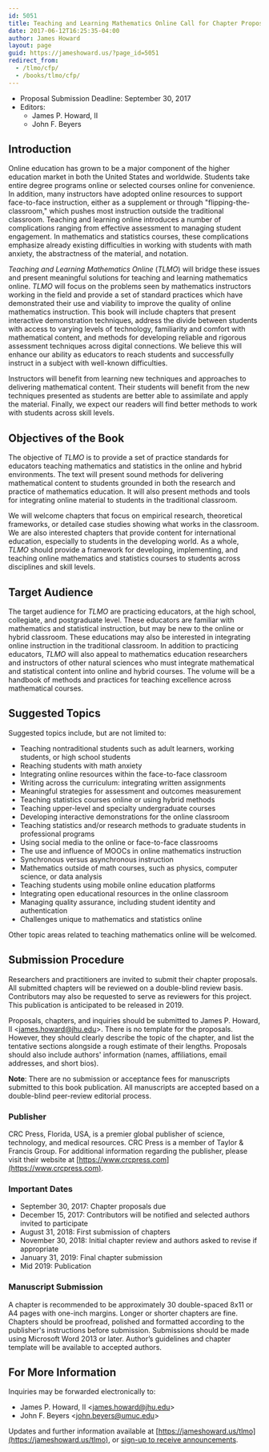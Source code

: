 ```yaml
---
id: 5051
title: Teaching and Learning Mathematics Online Call for Chapter Proposals
date: 2017-06-12T16:25:35-04:00
author: James Howard
layout: page
guid: https://jameshoward.us/?page_id=5051
redirect_from:
  - /tlmo/cfp/
  - /books/tlmo/cfp/
---
```


* Proposal Submission Deadline: September 30, 2017
* Editors: 
    * James P. Howard, II
    * John F. Beyers

## Introduction

Online education has grown to be a major component of the higher
education market in both the United States and worldwide.  Students
take entire degree programs online or selected courses online for
convenience.   In addition, many instructors have adopted online
resources to support face-to-face instruction, either as a supplement
or through "flipping-the-classroom," which pushes most instruction
outside the traditional classroom.    Teaching and learning online
introduces a number of complications ranging from effective assessment
to managing student engagement.  In mathematics and statistics
courses, these complications emphasize already existing difficulties
in working with students with math anxiety, the abstractness of the
material, and notation.

_Teaching and Learning Mathematics Online_ (_TLMO_) will bridge
these issues and present meaningful solutions for teaching and
learning mathematics online.  _TLMO_ will focus on the problems
seen by mathematics instructors working in the field and provide a
set of standard practices which have demonstrated their use and
viability to improve the quality of online mathematics instruction.
This book will include chapters that present interactive demonstration
techniques, address the divide between students with access to
varying levels of technology, familiarity and comfort with mathematical
content, and methods for developing reliable and rigorous assessment
techniques across digital connections.  We believe this will enhance
our ability as educators to reach students and successfully instruct
in a subject with well-known difficulties.

Instructors will benefit from learning new techniques and approaches
to delivering mathematical content.  Their students will benefit
from the new techniques presented as students are better able to
assimilate and apply the material.  Finally, we expect our readers
will find better methods to work with students across skill levels.

## Objectives of the Book

The objective of _TLMO_ is to provide a set of practice standards
for educators teaching mathematics and statistics in the online and
hybrid environments.  The text will present sound methods for
delivering mathematical content to students grounded in both the
research and practice of mathematics education.  It will also present
methods and tools for integrating online material to students in
the traditional classroom.

We will welcome chapters that focus on empirical research, theoretical
frameworks, or detailed case studies showing what works in the
classroom.  We are also interested chapters that provide content
for international education, especially to students in the developing
world.  As a whole, _TLMO_ should provide a framework for developing,
implementing, and teaching online mathematics and statistics courses
to students across disciplines and skill levels.

## Target Audience

The target audience for _TLMO_ are practicing educators, at the
high school, collegiate, and postgraduate level.  These educators
are familiar with mathematics and statistical instruction, but may
be new to the online or hybrid classroom.  These educations may
also be interested in integrating online instruction in the traditional
classroom.  In addition to practicing educators, _TLMO_ will also
appeal to mathematics education researchers and instructors of other
natural sciences who must integrate mathematical and statistical
content into online and hybrid courses.  The volume will be a
handbook of methods and practices for teaching excellence across
mathematical courses.

## Suggested Topics

Suggested topics include, but are not limited to:

* Teaching nontraditional students such as adult learners, working students, or high school students
* Reaching students with math anxiety
* Integrating online resources within the face-to-face classroom
* Writing across the curriculum: integrating written assignments
* Meaningful strategies for assessment and outcomes measurement
* Teaching statistics courses online or using hybrid methods
* Teaching upper-level and specialty undergraduate courses
* Developing interactive demonstrations for the online classroom
* Teaching statistics and/or research methods to graduate students in professional programs
* Using social media to the online or face-to-face classrooms
* The use and influence of MOOCs in online mathematics instruction
* Synchronous versus asynchronous instruction
* Mathematics outside of math courses, such as physics, computer science, or data analysis
* Teaching students using mobile online education platforms
* Integrating open educational resources in the online classroom
* Managing quality assurance, including student identity and authentication
* Challenges unique to mathematics and statistics online

Other topic areas related to teaching mathematics online will be
welcomed.

## Submission Procedure

Researchers and practitioners are invited to submit their chapter
proposals. All submitted chapters will be reviewed on a double-blind
review basis. Contributors may also be requested to serve as reviewers
for this project. This publication is anticipated to be released
in 2019.

Proposals, chapters, and inquiries should be submitted to James P.
Howard, II <<james.howard@jhu.edu>>. There is no template for the
proposals. However, they should clearly describe the topic of the
chapter, and list the tentative sections alongside a rough estimate
of their lengths. Proposals should also include authors' information
(names, affiliations, email addresses, and short bios).

**Note**: There are no submission or acceptance fees for manuscripts
submitted to this book publication. All manuscripts are accepted
based on a double-blind peer-review editorial process.

### Publisher

CRC Press, Florida, USA, is a premier global publisher of science,
technology, and medical resources. CRC Press is a member of Taylor
& Francis Group. For additional information regarding the publisher,
please visit their website at [https://www.crcpress.com](https://www.crcpress.com).

### Important Dates

* September 30, 2017: Chapter proposals due
* December 15, 2017: Contributors will be notified and selected authors invited to participate
* August 31, 2018: First submission of chapters
* November 30, 2018: Initial chapter review and authors asked to revise if appropriate
* January 31, 2019: Final chapter submission
* Mid 2019: Publication

### Manuscript Submission

A chapter is recommended to be approximately 30 double-spaced 8x11
or A4 pages with one-inch margins.  Longer or shorter chapters are
fine. Chapters should be proofread, polished and formatted according
to the publisher's instructions before submission.  Submissions
should be made using Microsoft Word 2013 or later.  Author’s
guidelines and chapter template will be available to accepted
authors.

## For More Information

Inquiries may be forwarded electronically to:

*   James P. Howard, II <[james.howard@jhu.edu](mailto:james.howard@jhu.edu)>
*   John F. Beyers <[john.beyers@umuc.edu](john.beyers@umuc.edu)>

Updates and further information available at
[https://jameshoward.us/tlmo](https://jameshoward.us/tlmo), or [sign-up to receive
announcements](https://mailchi.mp/d3bfddbfa56a/teaching-and-learning-mathematics-online-sign-up).
